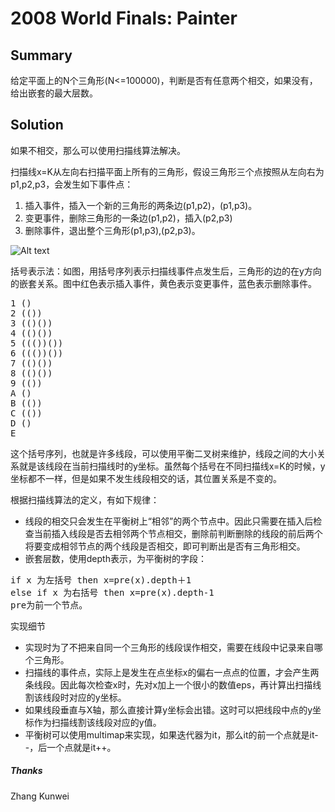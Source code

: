 # 2008 World Finals: Painter
## Summary

给定平面上的N个三角形(N&lt;=100000)，判断是否有任意两个相交，如果没有，给出嵌套的最大层数。

## Solution

如果不相交，那么可以使用扫描线算法解决。

扫描线x=K从左向右扫描平面上所有的三角形，假设三角形三个点按照从左向右为p1,p2,p3，会发生如下事件点：

1. 插入事件，插入一个新的三角形的两条边(p1,p2)，(p1,p3)。
2. 变更事件，删除三角形的一条边(p1,p2)，插入(p2,p3)
3. 删除事件，退出整个三角形(p1,p3),(p2,p3)。 

![Alt text](https://github.com/pkkj/ACM-ICPC-OJ-Code/raw/master/ACM-ICPC-Live-Archive/2008.World_Finals/4125_Img1.jpg "Image 1")


括号表示法：如图，用括号序列表示扫描线事件点发生后，三角形的边的在y方向的嵌套关系。图中红色表示插入事件，黄色表示变更事件，蓝色表示删除事件。
<pre>
1 ()
2 (()) 
3 (()())
4 (()())
5 ((())())
6 ((())())
7 (()())
8 (()())
9 (())
A ()
B (())
C (())
D ()
E 
</pre>
这个括号序列，也就是许多线段，可以使用平衡二叉树来维护，线段之间的大小关系就是该线段在当前扫描线时的y坐标。虽然每个括号在不同扫描线x=K的时候，y坐标都不一样，但是如果不发生线段相交的话，其位置关系是不变的。

根据扫描线算法的定义，有如下规律：

* 线段的相交只会发生在平衡树上“相邻”的两个节点中。因此只需要在插入后检查当前插入线段是否去相邻两个节点相交，删除前判断删除的线段的前后两个将要变成相邻节点的两个线段是否相交，即可判断出是否有三角形相交。
* 嵌套层数，使用depth表示，为平衡树的字段： 
<pre>
if x 为左括号 then x=pre(x).depth＋1
else if x 为右括号 then x=pre(x).depth-1
pre为前一个节点。
</pre>

实现细节

* 实现时为了不把来自同一个三角形的线段误作相交，需要在线段中记录来自哪个三角形。
* 扫描线的事件点，实际上是发生在点坐标x的偏右一点点的位置，才会产生两条线段。因此每次检查x时，先对x加上一个很小的数值eps，再计算出扫描线割该线段时对应的y坐标。
* 如果线段垂直与X轴，那么直接计算y坐标会出错。这时可以把线段中点的y坐标作为扫描线割该线段对应的y值。
* 平衡树可以使用multimap来实现，如果迭代器为it，那么it的前一个点就是it--，后一个点就是it++。 

##### Thanks
Zhang Kunwei 
